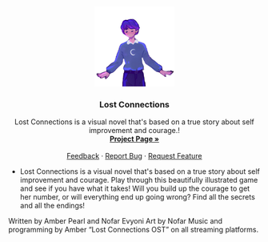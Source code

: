 <br />
<div align="center">
  <a href="https://github.com/othneildrew/Best-README-Template">
    <img src="lostconnections.png" alt="Logo" width="160" height="160">
  </a>

  <h3 align="center">Lost Connections</h3>

  <p align="center">
    Lost Connections is a visual novel that's based on a true story about self improvement and courage.!
    <br />
    <a href="https://lost-connections.com"><strong>Project Page »</strong></a>
    <br />
    <br />
    <a href="https://discord.com/users/1124428204648697906">Feedback</a>
    ·
    <a href="https://discord.com/users/1124428204648697906">Report Bug</a>
    ·
    <a href="https://discord.com/users/1124428204648697906">Request Feature</a>
  </p>
</div>

- Lost Connections is a visual novel that's based on a true story about self improvement and courage. Play through this beautifully illustrated game and see if you have what it takes! Will you build up the courage to get her number, or will everything end up going wrong? Find all the secrets and all the endings!

Written by Amber Pearl and Nofar Evyoni
Art by Nofar
Music and programming by Amber
“Lost Connections OST” on all streaming platforms.


